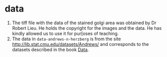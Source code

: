 # data



1. The tiff file with the data of the stained golgi area was obtained by Dr Robert Lieu. He holds the copyright for the images and the data. He has kindly allowed us to use it for pur[oses of teaching. 
1. The data in `data-andrews-n-herzberg` is from the site http://lib.stat.cmu.edu/datasets/Andrews/ and corresponds to the datasets described in the book [Data](https://www.amazon.sg/Data-Collection-Problems-Student-Research/dp/1461295637).
